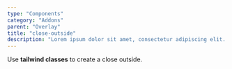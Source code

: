 ```yaml
---
type: "Components"
category: "Addons"
parent: "Overlay"
title: "close-outside"
description: "Lorem ipsum dolor sit amet, consectetur adipiscing elit. Nunc tempus laoreet leo sit amet iaculis."
---
```


Use **tailwind classes** to create a close outside.

<demo>
  <demovanilla src="vanilla/components/addons/overlay/close-outside">
  </demovanilla>
</demo>
